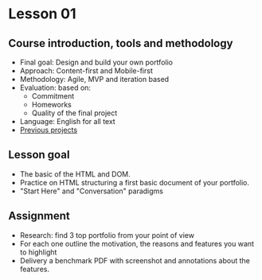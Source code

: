 # Lesson 01

## Course introduction, tools and methodology

- Final goal: Design and build your own portfolio
- Approach: Content-first and Mobile-first
- Methodology: Agile, MVP and iteration based
- Evaluation: based on:
    - Commitment
    - Homeworks
    - Quality of the final project
- Language: English for all text
- [Previous projects](https://github.com/Prototypon/IED-2015-16-3rd-class) 


## Lesson goal

- The basic of the HTML and DOM.
- Practice on HTML structuring a first basic document of your portfolio.
- "Start Here" and "Conversation" paradigms


## Assignment

- Research: find 3 top portfolio from your point of view
- For each one outline the motivation, the reasons and features you want to highlight
- Delivery a benchmark PDF with screenshot and annotations about the features.